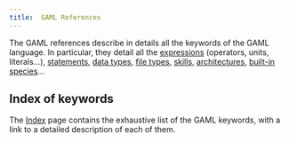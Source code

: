 ```yaml
---
title:  GAML References
---
```


 	
The GAML references describe in details all the keywords of the GAML language. In particular, they detail all the [expressions](expressions) (operators, units, literals...), [statements](Statements), [data types](DataTypes), [file types](FileTypes), [skills](BuiltInSkills), [architectures](BuiltInArchitectures), [built-in species](BuiltInSpecies)...


## Index of keywords

The [Index](Index) page contains the exhaustive list of the GAML keywords, with a link to a detailed description of each of them.
